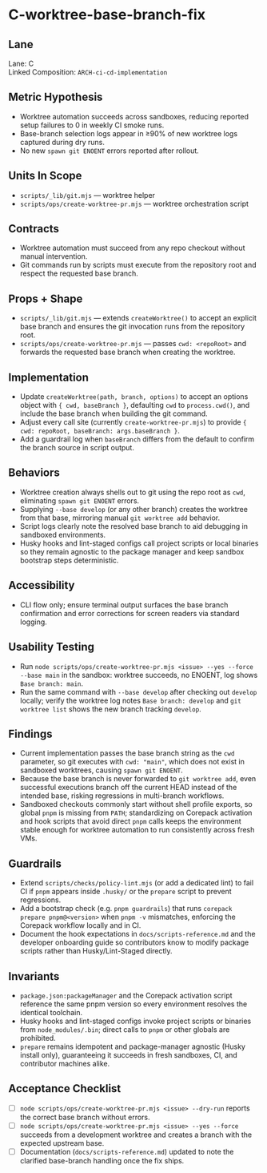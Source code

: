 # C-worktree-base-branch-fix

## Lane

Lane: C  
Linked Composition: `ARCH-ci-cd-implementation`

## Metric Hypothesis

- Worktree automation succeeds across sandboxes, reducing reported setup failures to 0 in weekly CI smoke runs.
- Base-branch selection logs appear in ≥90% of new worktree logs captured during dry runs.
- No new `spawn git ENOENT` errors reported after rollout.

## Units In Scope

- `scripts/_lib/git.mjs` — worktree helper
- `scripts/ops/create-worktree-pr.mjs` — worktree orchestration script

## Contracts

- Worktree automation must succeed from any repo checkout without manual intervention.
- Git commands run by scripts must execute from the repository root and respect the requested base branch.

## Props + Shape

- `scripts/_lib/git.mjs` — extends `createWorktree()` to accept an explicit base branch and ensures the git invocation runs from the repository root.
- `scripts/ops/create-worktree-pr.mjs` — passes `cwd: <repoRoot>` and forwards the requested base branch when creating the worktree.

## Implementation

- Update `createWorktree(path, branch, options)` to accept an options object with `{ cwd, baseBranch }`, defaulting `cwd` to `process.cwd()`, and include the base branch when building the git command.
- Adjust every call site (currently `create-worktree-pr.mjs`) to provide `{ cwd: repoRoot, baseBranch: args.baseBranch }`.
- Add a guardrail log when `baseBranch` differs from the default to confirm the branch source in script output.

## Behaviors

- Worktree creation always shells out to git using the repo root as `cwd`, eliminating `spawn git ENOENT` errors.
- Supplying `--base develop` (or any other branch) creates the worktree from that base, mirroring manual `git worktree add` behavior.
- Script logs clearly note the resolved base branch to aid debugging in sandboxed environments.
- Husky hooks and lint-staged configs call project scripts or local binaries so they remain agnostic to the package manager and keep sandbox bootstrap steps deterministic.

## Accessibility

- CLI flow only; ensure terminal output surfaces the base branch confirmation and error corrections for screen readers via standard logging.

## Usability Testing

- Run `node scripts/ops/create-worktree-pr.mjs <issue> --yes --force --base main` in the sandbox: worktree succeeds, no ENOENT, log shows `Base branch: main`.
- Run the same command with `--base develop` after checking out `develop` locally; verify the worktree log notes `Base branch: develop` and `git worktree list` shows the new branch tracking `develop`.

## Findings

- Current implementation passes the base branch string as the `cwd` parameter, so git executes with `cwd: "main"`, which does not exist in sandboxed worktrees, causing `spawn git ENOENT`.
- Because the base branch is never forwarded to `git worktree add`, even successful executions branch off the current HEAD instead of the intended base, risking regressions in multi-branch workflows.
- Sandboxed checkouts commonly start without shell profile exports, so global `pnpm` is missing from `PATH`; standardizing on Corepack activation and hook scripts that avoid direct `pnpm` calls keeps the environment stable enough for worktree automation to run consistently across fresh VMs.

## Guardrails

- Extend `scripts/checks/policy-lint.mjs` (or add a dedicated lint) to fail CI if `pnpm` appears inside `.husky/` or the `prepare` script to prevent regressions.
- Add a bootstrap check (e.g. `pnpm guardrails`) that runs `corepack prepare pnpm@<version>` when `pnpm -v` mismatches, enforcing the Corepack workflow locally and in CI.
- Document the hook expectations in `docs/scripts-reference.md` and the developer onboarding guide so contributors know to modify package scripts rather than Husky/Lint-Staged directly.

## Invariants

- `package.json:packageManager` and the Corepack activation script reference the same pnpm version so every environment resolves the identical toolchain.
- Husky hooks and lint-staged configs invoke project scripts or binaries from `node_modules/.bin`; direct calls to `pnpm` or other globals are prohibited.
- `prepare` remains idempotent and package-manager agnostic (Husky install only), guaranteeing it succeeds in fresh sandboxes, CI, and contributor machines alike.

## Acceptance Checklist

- [ ] `node scripts/ops/create-worktree-pr.mjs <issue> --dry-run` reports the correct base branch without errors.
- [ ] `node scripts/ops/create-worktree-pr.mjs <issue> --yes --force` succeeds from a development worktree and creates a branch with the expected upstream base.
- [ ] Documentation (`docs/scripts-reference.md`) updated to note the clarified base-branch handling once the fix ships.
